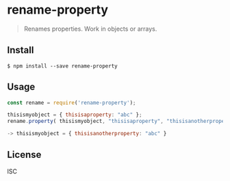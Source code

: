 # rename-property

> Renames properties. Work in objects or arrays.

## Install

```
$ npm install --save rename-property
```

## Usage

```js
const rename = require('rename-property');

thisismyobject = { thisisaproperty: "abc" };
rename.property( thisismyobject, "thisisaproperty", "thisisanotherproperty" );

-> thisismyobject = { thisisanotherproperty: "abc" }
```

## License

ISC
